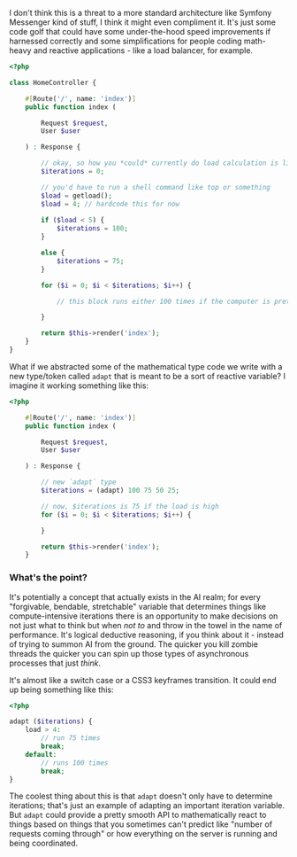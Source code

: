 I don't think this is a threat to a more standard architecture like Symfony Messenger kind of stuff, I think it might even compliment it. It's just some code golf that could have some under-the-hood speed improvements if harnessed correctly and some simplifications for people coding math-heavy and reactive applications - like a load balancer, for example.

```php
<?php

class HomeController {

    #[Route('/', name: 'index')]
    public function index (

        Request $request,
        User $user

    ) : Response {

        // okay, so how you *could* currently do load calculation is like this:
        $iterations = 0;

        // you'd have to run a shell command like top or something
        $load = getload();
        $load = 4; // hardcode this for now
        
        if ($load < 5) {
            $iterations = 100;
        }

        else {
            $iterations = 75;
        }

        for ($i = 0; $i < $iterations; $i++) {

            // this block runs either 100 times if the computer is pretty freed up or else 75 times if it's not

        }

        return $this->render('index');
    }
}

```
What if we abstracted some of the mathematical type code we write with a new type/token called `adapt` that is meant to be a sort of reactive variable? I imagine it working something like this:
```php
<?php

    #[Route('/', name: 'index')]
    public function index (

        Request $request,
        User $user

    ) : Response {

        // new `adapt` type
        $iterations = (adapt) 100 75 50 25;

        // now, $iterations is 75 if the load is high
        for ($i = 0; $i < $iterations; $i++) {

        }

        return $this->render('index');
    }
```
### What's the point?
It's potentially a concept that actually exists in the AI realm; for every "forgivable, bendable, stretchable" variable that determines things like compute-intensive iterations there is an opportunity to make decisions on not just what to think but when *not to* and throw in the towel in the name of performance. It's logical deductive reasoning, if you think about it - instead of trying to summon AI from the ground. The quicker you kill zombie threads the quicker you can spin up those types of asynchronous processes that just *think*.

It's almost like a switch case or a CSS3 keyframes transition. It could end up being something like this:
```php
<?php

adapt ($iterations) {
    load > 4:
        // run 75 times
        break;
    default:
        // runs 100 times
        break;
}
```
The coolest thing about this is that `adapt` doesn't only have to determine iterations; that's just an example of adapting an important iteration variable. But `adapt` could provide a pretty smooth API to mathematically react to things based on things that you sometimes can't predict like "number of requests coming through" or how everything on the server is running and being coordinated.